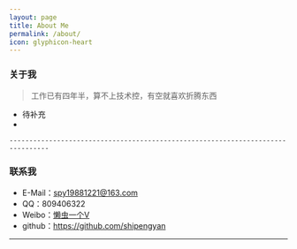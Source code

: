 ```yaml
---
layout: page
title: About Me
permalink: /about/
icon: glyphicon-heart
---
```


### 关于我

> 工作已有四年半，算不上技术控，有空就喜欢折腾东西

-   待补充
-   

    --------------------------------------------------------------------------------

### 联系我

-   E-Mail：[spy19881221@163.com](mailto:{{%20site.email%20}})
-   QQ：809406322
-   Weibo：[懒虫一个V](http://weibo.com/spy19881221)
-   github：<https://github.com/shipengyan>

--------------------------------------------------------------------------------

